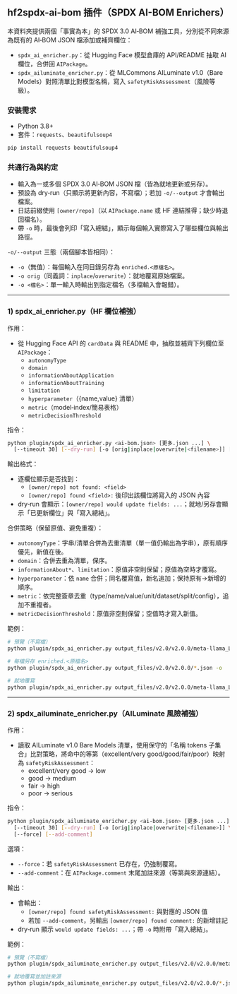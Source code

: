 ## hf2spdx-ai-bom 插件（SPDX AI-BOM Enrichers）

本資料夾提供兩個「事實為本」的 SPDX 3.0 AI‑BOM 補強工具，分別從不同來源為既有的 AI‑BOM JSON 檔添加或補齊欄位：

- `spdx_ai_enricher.py`：從 Hugging Face 模型倉庫的 API/README 抽取 AI 欄位，合併回 `AIPackage`。
- `spdx_ailuminate_enricher.py`：從 MLCommons AILuminate v1.0（Bare Models）對照清單比對模型名稱，寫入 `safetyRiskAssessment`（風險等級）。

### 安裝需求
- Python 3.8+
- 套件：`requests`、`beautifulsoup4`

```bash
pip install requests beautifulsoup4
```

### 共通行為與約定
- 輸入為一或多個 SPDX 3.0 AI‑BOM JSON 檔（皆為就地更新或另存）。
- 預設為 dry‑run（只顯示將更新內容，不寫檔）；若加 `-o/--output` 才會輸出檔案。
- 日誌前綴使用 `[owner/repo]`（以 `AIPackage.name` 或 HF 連結推得；缺少時退回檔名）。
- 帶 `-o` 時，最後會列印「寫入總結」，顯示每個輸入實際寫入了哪些欄位與輸出路徑。

`-o/--output` 三態（兩個腳本皆相同）：
- `-o`（無值）：每個輸入在同目錄另存為 `enriched.<原檔名>`。
- `-o orig`（同義詞：`inplace`/`overwrite`）：就地覆寫原始檔案。
- `-o <檔名>`：單一輸入時輸出到指定檔名（多檔輸入會報錯）。

---

### 1) spdx_ai_enricher.py（HF 欄位補強）

作用：
- 從 Hugging Face API 的 `cardData` 與 README 中，抽取並補齊下列欄位至 `AIPackage`：
  - `autonomyType`
  - `domain`
  - `informationAboutApplication`
  - `informationAboutTraining`
  - `limitation`
  - `hyperparameter`（{name,value} 清單）
  - `metric`（model‑index/簡易表格）
  - `metricDecisionThreshold`

指令：
```bash
python plugin/spdx_ai_enricher.py <ai-bom.json> [更多.json ...] \
  [--timeout 30] [--dry-run] [-o [orig|inplace|overwrite|<filename>]] [--quiet]
```

輸出格式：
- 逐欄位顯示是否找到：
  - `[owner/repo] not found: <field>`
  - `[owner/repo] found <field>:` 後印出該欄位將寫入的 JSON 內容
- dry‑run 會顯示：`[owner/repo] would update fields: ...`；就地/另存會顯示「已更新欄位」與「寫入總結」。

合併策略（保留原值、避免重複）：
- `autonomyType`：字串/清單合併為去重清單（單一值仍輸出為字串），原有順序優先，新值在後。
- `domain`：合併去重為清單，保序。
- `informationAbout*`、`limitation`：原值非空則保留；原值為空時才覆寫。
- `hyperparameter`：依 `name` 合併；同名覆寫值，新名追加；保持原有→新增的順序。
- `metric`：依完整簽章去重（type/name/value/unit/dataset/split/config），追加不重複者。
- `metricDecisionThreshold`：原值非空則保留；空值時才寫入新值。

範例：
```bash
# 預覽（不寫檔）
python plugin/spdx_ai_enricher.py output_files/v2.0/v2.0.0/meta-llama_Llama-3.3-70B-Instruct.spdx3.json

# 每檔另存 enriched.<原檔名>
python plugin/spdx_ai_enricher.py output_files/v2.0/v2.0.0/*.json -o

# 就地覆寫
python plugin/spdx_ai_enricher.py output_files/v2.0/v2.0.0/meta-llama_Llama-3.3-70B-Instruct.spdx3.json -o orig
```

---

### 2) spdx_ailuminate_enricher.py（AILuminate 風險補強）

作用：
- 讀取 AILuminate v1.0 Bare Models 清單，使用保守的「名稱 tokens 子集合」比對策略，將命中的等第（excellent/very good/good/fair/poor）映射為 `safetyRiskAssessment`：
  - excellent/very good → low
  - good → medium
  - fair → high
  - poor → serious

指令：
```bash
python plugin/spdx_ailuminate_enricher.py <ai-bom.json> [更多.json ...] \
  [--timeout 30] [--dry-run] [-o [orig|inplace|overwrite|<filename>]] \
  [--force] [--add-comment]
```

選項：
- `--force`：若 `safetyRiskAssessment` 已存在，仍強制覆寫。
- `--add-comment`：在 `AIPackage.comment` 末尾加註來源（等第與來源連結）。

輸出：
- 會輸出：
  - `[owner/repo] found safetyRiskAssessment:` 與對應的 JSON 值
  - 若加 `--add-comment`，另輸出 `[owner/repo] found comment:` 的新增註記
- dry‑run 顯示 `would update fields: ...`；帶 `-o` 時附帶「寫入總結」。

範例：
```bash
# 預覽（不寫檔）
python plugin/spdx_ailuminate_enricher.py output_files/v2.0/v2.0.0/meta-llama_Llama-3.3-70B-Instruct.spdx3.json

# 就地覆寫並加註來源
python plugin/spdx_ailuminate_enricher.py output_files/v2.0/v2.0.0/*.json -o orig --add-comment
```


